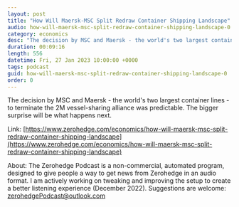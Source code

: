 ```yaml
---
layout: post
title: "How Will Maersk-MSC Split Redraw Container Shipping Landscape"
audio: how-will-maersk-msc-split-redraw-container-shipping-landscape-0
category: economics
desc: "The decision by MSC and Maersk - the world's two largest container lines - to terminate the 2M vessel-sharing alliance was predictable. The bigger surprise will be what happens next."
duration: 00:09:16
length: 556
datetime: Fri, 27 Jan 2023 10:00:00 +0000
tags: podcast
guid: how-will-maersk-msc-split-redraw-container-shipping-landscape-0
order: 0
---
```

The decision by MSC and Maersk - the world's two largest container lines - to terminate the 2M vessel-sharing alliance was predictable. The bigger surprise will be what happens next.

Link: [https://www.zerohedge.com/economics/how-will-maersk-msc-split-redraw-container-shipping-landscape](https://www.zerohedge.com/economics/how-will-maersk-msc-split-redraw-container-shipping-landscape)

About: The Zerohedge Podcast is a non-commercial, automated program, designed to give people a way to get news from Zerohedge in an audio format.  I am actively working on tweaking and improving the setup to create a better listening experience (December 2022).  Suggestions are welcome: [zerohedgePodcast@outlook.com](mailto:zerohedgePodcast@outlook.com)